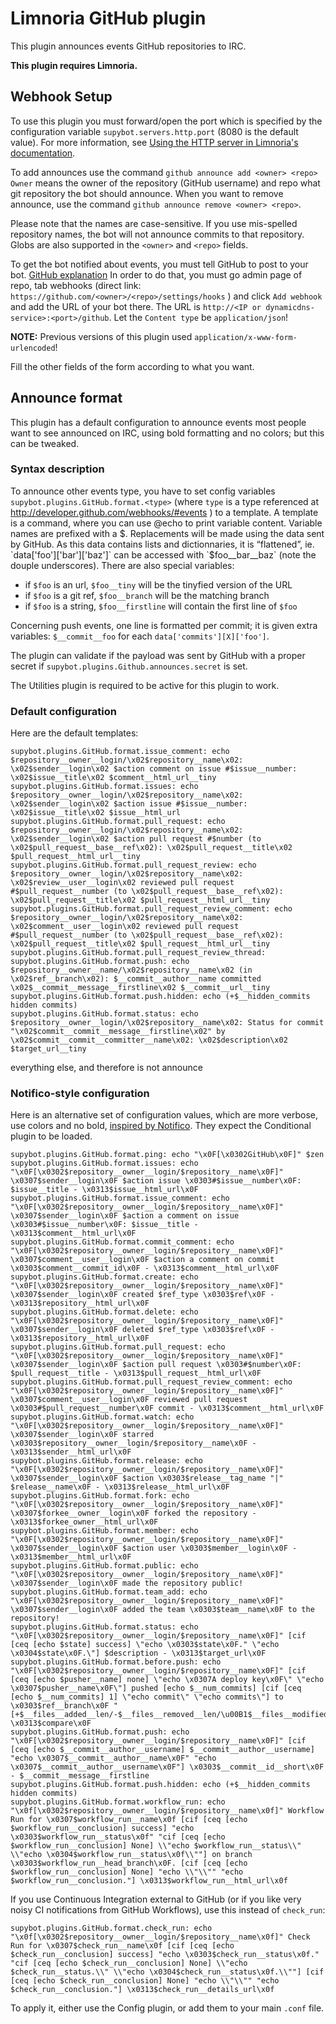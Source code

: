 # Limnoria GitHub plugin

This plugin announces events GitHub repositories to IRC.

**This plugin requires Limnoria.**

## Webhook Setup

To use this plugin you must forward/open the port which is specified by 
the configuration variable `supybot.servers.http.port` (8080 is the 
default value). For more information, see 
[Using the HTTP server in Limnoria's documentation](https://docs.limnoria.net/use/httpserver.html).

To add announces use the command `github announce add <owner> <repo>` 
`Owner` means the owner of the repository (GitHub username) 
and repo what git repository the bot should announce. When you want to 
remove announce, use the command `github announce remove <owner> <repo>`.

Please note that the names are case-sensitive. If you use mis-spelled 
repository names, the bot will not announce commits to that repository. Globs are
also supported in the `<owner>` and `<repo>` fields.

To get the bot notified about events, you must tell GitHub to post to your 
bot. [GitHub explanation](http://help.github.com/post-receive-hooks/)
In order to do that, you must go admin page of repo, tab webhooks 
(direct link: ` https://github.com/<owner>/<repo>/settings/hooks ` ) and 
click `Add webhook` and add the URL of your bot there. The URL is 
` http://<IP or dynamicdns-service>:<port>/github `.
Let the `Content type` be `application/json`!

**NOTE:** Previous versions of this plugin used `application/x-www-form-urlencoded`!

Fill the other fields of the form according to what you want.

## Announce format

This plugin has a default configuration to announce events most people want to
see announced on IRC, using bold formatting and no colors; but this can be tweaked.

### Syntax description

To announce other events type, you have to set config variables 
`supybot.plugins.GitHub.format.<type>` (where `type` is a type referenced 
at http://developer.github.com/webhooks/#events ) to a template.
A template is a command, where you can use @echo to print variable content.
Variable names are prefixed with a $.
Replacements will be made using the data sent by GitHub. As this data 
contains lists and dictionnaries, it is “flattened”, ie. 
`data['foo']['bar']['baz']` can be accessed with `$foo__bar__baz` (note the douple underscores).
There are also special variables:
* if `$foo` is an url, `$foo__tiny` will be the tinyfied version of the URL
* if `$foo` is a git ref, `$foo__branch` will be the matching branch
* if `$foo` is a string, `$foo__firstline` will contain the first line of 
`$foo`

Concerning push events, one line is formatted per commit; it is given extra
 variables: `$__commit__foo` for each `data['commits'][X]['foo']`.

The plugin can validate if the payload was sent by GitHub with a proper secret if `supybot.plugins.Github.announces.secret`
is set.

The Utilities plugin is required to be active for this plugin to work.

### Default configuration

Here are the default templates:

```
supybot.plugins.GitHub.format.issue_comment: echo $repository__owner__login/\x02$repository__name\x02: \x02$sender__login\x02 $action comment on issue #$issue__number: \x02$issue__title\x02 $comment__html_url__tiny
supybot.plugins.GitHub.format.issues: echo $repository__owner__login/\x02$repository__name\x02: \x02$sender__login\x02 $action issue #$issue__number: \x02$issue__title\x02 $issue__html_url
supybot.plugins.GitHub.format.pull_request: echo $repository__owner__login/\x02$repository__name\x02: \x02$sender__login\x02 $action pull request #$number (to \x02$pull_request__base__ref\x02): \x02$pull_request__title\x02 $pull_request__html_url__tiny
supybot.plugins.GitHub.format.pull_request_review: echo $repository__owner__login/\x02$repository__name\x02: \x02$review__user__login\x02 reviewed pull request #$pull_request__number (to \x02$pull_request__base__ref\x02): \x02$pull_request__title\x02 $pull_request__html_url__tiny
supybot.plugins.GitHub.format.pull_request_review_comment: echo $repository__owner__login/\x02$repository__name\x02: \x02$comment__user__login\x02 reviewed pull request #$pull_request__number (to \x02$pull_request__base__ref\x02): \x02$pull_request__title\x02 $pull_request__html_url__tiny
supybot.plugins.GitHub.format.pull_request_review_thread:
supybot.plugins.GitHub.format.push: echo $repository__owner__name/\x02$repository__name\x02 (in \x02$ref__branch\x02): $__commit__author__name committed \x02$__commit__message__firstline\x02 $__commit__url__tiny
supybot.plugins.GitHub.format.push.hidden: echo (+$__hidden_commits hidden commits)
supybot.plugins.GitHub.format.status: echo $repository__owner__login/\x02$repository__name\x02: Status for commit "\x02$commit__commit__message__firstline\x02" by \x02$commit__commit__committer__name\x02: \x02$description\x02 $target_url__tiny
```

everything else, and therefore is not announce

### Notifico-style configuration

Here is an alternative set of configuration values, which are more verbose, use colors and no bold,
[inspired by Notifico](https://github.com/TkTech/notifico/blob/85a84b28625d36733a2037960970d9443fd8cabc/notifico/contrib/services/github.py#L340).
They expect the Conditional plugin to be loaded.

```
supybot.plugins.GitHub.format.ping: echo "\x0F[\x0302GitHub\x0F]" $zen
supybot.plugins.GitHub.format.issues: echo "\x0F[\x0302$repository__owner__login/$repository__name\x0F]" \x0307$sender__login\x0F $action issue \x0303#$issue__number\x0F: $issue__title - \x0313$issue__html_url\x0F
supybot.plugins.GitHub.format.issue_comment: echo "\x0F[\x0302$repository__owner__login/$repository__name\x0F]" \x0307$sender__login\x0F $action a comment on issue \x0303#$issue__number\x0F: $issue__title - \x0313$comment__html_url\x0F
supybot.plugins.GitHub.format.commit_comment: echo "\x0F[\x0302$repository__owner__login/$repository__name\x0F]" \x0307$comment__user__login\x0F $action a comment on commit \x0303$comment__commit_id\x0F - \x0313$comment__html_url\x0F
supybot.plugins.GitHub.format.create: echo "\x0F[\x0302$repository__owner__login/$repository__name\x0F]" \x0307$sender__login\x0F created $ref_type \x0303$ref\x0F - \x0313$repository__html_url\x0F
supybot.plugins.GitHub.format.delete: echo "\x0F[\x0302$repository__owner__login/$repository__name\x0F]" \x0307$sender__login\x0F deleted $ref_type \x0303$ref\x0F - \x0313$repository__html_url\x0F
supybot.plugins.GitHub.format.pull_request: echo "\x0F[\x0302$repository__owner__login/$repository__name\x0F]" \x0307$sender__login\x0F $action pull request \x0303#$number\x0F: $pull_request__title - \x0313$pull_request__html_url\x0F
supybot.plugins.GitHub.format.pull_request_review_comment: echo "\x0F[\x0302$repository__owner__login/$repository__name\x0F]" \x0307$comment__user__login\x0F reviewed pull request \x0303#$pull_request__number\x0F commit - \x0313$comment__html_url\x0F
supybot.plugins.GitHub.format.watch: echo "\x0F[\x0302$repository__owner__login/$repository__name\x0F]" \x0307$sender__login\x0F starred \x0303$repository__owner__login/$repository__name\x0F - \x0313$sender__html_url\x0F
supybot.plugins.GitHub.format.release: echo "\x0F[\x0302$repository__owner__login/$repository__name\x0F]" \x0307$sender__login\x0F $action \x0303$release__tag_name "|" $release__name\x0F - \x0313$release__html_url\x0F
supybot.plugins.GitHub.format.fork: echo "\x0F[\x0302$repository__owner__login/$repository__name\x0F]" \x0307$forkee__owner__login\x0F forked the repository - \x0313$forkee_owner__html_url\x0F
supybot.plugins.GitHub.format.member: echo "\x0F[\x0302$repository__owner__login/$repository__name\x0F]" \x0307$sender__login\x0F $action user \x0303$member__login\x0F - \x0313$member__html_url\x0F
supybot.plugins.GitHub.format.public: echo "\x0F[\x0302$repository__owner__login/$repository__name\x0F]" \x0307$sender__login\x0F made the repository public!
supybot.plugins.GitHub.format.team_add: echo "\x0F[\x0302$repository__owner__login/$repository__name\x0F]" \x0307$sender__login\x0F added the team \x0303$team__name\x0F to the repository!
supybot.plugins.GitHub.format.status: echo "\x0F[\x0302$repository__owner__login/$repository__name\x0F]" [cif [ceq [echo $state] success] \"echo \x0303$state\x0F." \"echo \x0304$state\x0F.\"] $description - \x0313$target_url\x0F
supybot.plugins.GitHub.format.before.push: echo "\x0F[\x0302$repository__owner__login/$repository__name\x0F]" [cif [ceq [echo $pusher__name] none] \"echo \x0307A deploy key\x0F\" \"echo \x0307$pusher__name\x0F\"] pushed [echo $__num_commits] [cif [ceq [echo $__num_commits] 1] \"echo commit\" \"echo commits\"] to \x0303$ref__branch\x0F "[+$__files__added__len/-$__files__removed__len/\u00B1$__files__modified__len]" \x0313$compare\x0F
supybot.plugins.GitHub.format.push: echo "\x0F[\x0302$repository__owner__login/$repository__name\x0F]" [cif [ceq [echo $__commit__author__username] $__commit__author__username] "echo \x0307$__commit__author__name\x0F" "echo \x0307$__commit__author__username\x0F"] \x0303$__commit__id__short\x0F - $__commit__message__firstline
supybot.plugins.GitHub.format.push.hidden: echo (+$__hidden_commits hidden commits)
supybot.plugins.GitHub.format.workflow_run: echo "\x0f[\x0302$repository__owner__login/$repository__name\x0f]" Workflow Run for \x0307$workflow_run__name\x0f [cif [ceq [echo $workflow_run__conclusion] success] "echo \x0303$workflow_run__status\x0f" "cif [ceq [echo $workflow_run__conclusion] None] \\"echo $workflow_run__status\\" \\"echo \x0304$workflow_run__status\x0f\\""] on branch \x0303$workflow_run__head_branch\x0F. [cif [ceq [echo $workflow_run__conclusion] None] "echo \\"\\"" "echo $workflow_run__conclusion."] \x0313$workflow_run__html_url\x0f
```

If you use Continuous Integration external to GitHub (or if you like very noisy CI notifications from GitHub Workflows), use this instead of `check_run`:

```
supybot.plugins.GitHub.format.check_run: echo "\x0f[\x0302$repository__owner__login/$repository__name\x0f]" Check Run for \x0307$check_run__name\x0f [cif [ceq [echo $check_run__conclusion] success] "echo \x0303$check_run__status\x0f." "cif [ceq [echo $check_run__conclusion] None] \\"echo $check_run__status.\\" \\"echo \x0304$check_run__status\x0f.\\""] [cif [ceq [echo $check_run__conclusion] None] "echo \\"\\"" "echo $check_run__conclusion."] \x0313$check_run__details_url\x0f
```

To apply it, either use the Config plugin, or add them to your main `.conf` file.
